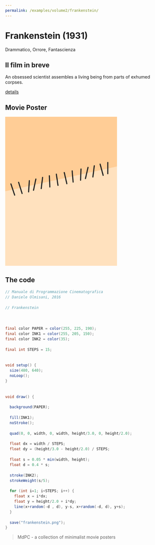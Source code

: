 ```yaml
---
permalink: /examples/volume2/frankenstein/
---
```

# Frankenstein (1931)

Drammatico, Orrore, Fantascienza

## Il film in breve
An obsessed scientist assembles a living being from parts of exhumed corpses.

[details](https://www.imdb.com/title/tt0021884/)

## Movie Poster
<img src="frankenstein.png"  width="360px" title="Frankenstein">


## The code
```java
// Manuale di Programmazione Cinematografica
// Daniele Olmisani, 2016

// Frankenstein



final color PAPER = color(255, 225, 190);
final color INK1 = color(255, 205, 150);
final color INK2 = color(35);

final int STEPS = 15;


void setup() {
  size(480, 640);
  noLoop();
}


void draw() {
  
  background(PAPER);
  
  fill(INK1);
  noStroke();
  
  quad(0, 0, width, 0, width, height/3.0, 0, height/2.0);
  
  float dx = width / STEPS;
  float dy = (height/3.0 - height/2.0) / STEPS;
  
  float s = 0.05 * min(width, height);
  float d = 0.4 * s;
  
  stroke(INK2);
  strokeWeight(s/5);
  
  for (int i=1; i<STEPS; i++) {
    float x = i*dx;
    float y = height/2.0 + i*dy;
    line(x+random(-d , d), y-s, x+random(-d, d), y+s);
  }
  
  save("frankenstein.png");
}
```

> MdPC - a collection of minimalist movie posters
